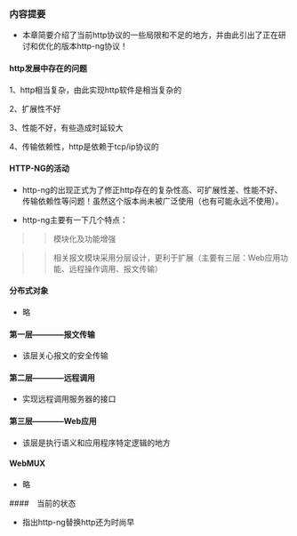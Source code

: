 ### 内容提要

* 本章简要介绍了当前http协议的一些局限和不足的地方，并由此引出了正在研讨和优化的版本http-ng协议！

#### http发展中存在的问题

1、http相当复杂，由此实现http软件是相当复杂的

2、扩展性不好

3、性能不好，有些造成时延较大

4、传输依赖性，http是依赖于tcp/ip协议的

#### HTTP-NG的活动

* http-ng的出现正式为了修正http存在的复杂性高、可扩展性差、性能不好、传输依赖性等问题！虽然这个版本尚未被广泛使用（也有可能永远不使用）。

* http-ng主要有一下几个特点：

>> 模块化及功能增强

>> 相关报文模块采用分层设计，更利于扩展（主要有三层：Web应用功能、远程操作调用、报文传输）

#### 分布式对象

* 略

#### 第一层————报文传输

* 该层关心报文的安全传输

#### 第二层————远程调用

* 实现远程调用服务器的接口

#### 第三层————Web应用

* 该层是执行语义和应用程序特定逻辑的地方

#### WebMUX

* 略

####　当前的状态

* 指出http-ng替换http还为时尚早



